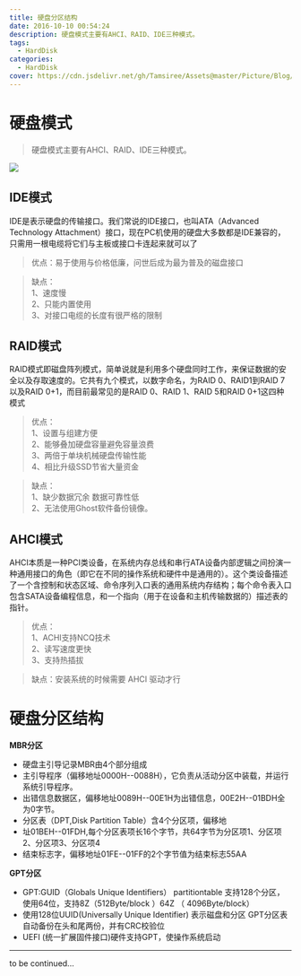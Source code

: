 ```yaml
---
title: 硬盘分区结构
date: 2016-10-10 00:54:24
description: 硬盘模式主要有AHCI、RAID、IDE三种模式。
tags:
  - HardDisk
categories:
  - HardDisk
cover: https://cdn.jsdelivr.net/gh/Tamsiree/Assets@master/Picture/Blog/Cover/sufjgfuiovgfhgjkldhajs.jpeg
---
```

# 硬盘模式
> 硬盘模式主要有AHCI、RAID、IDE三种模式。

![](https://cdn.jsdelivr.net/gh/Tamsiree/Assets@master/Picture/5a8112978c78d1ca1e68d42cd49acf16_hd.jpg)

## IDE模式
IDE是表示硬盘的传输接口。我们常说的IDE接口，也叫ATA（Advanced Technology Attachment）接口，现在PC机使用的硬盘大多数都是IDE兼容的，只需用一根电缆将它们与主板或接口卡连起来就可以了  
> 优点：易于使用与价格低廉，问世后成为最为普及的磁盘接口  

> 缺点：  
> 1、速度慢  
> 2、只能内置使用  
> 3、对接口电缆的长度有很严格的限制

## RAID模式
RAID模式即磁盘阵列模式，简单说就是利用多个硬盘同时工作，来保证数据的安全以及存取速度的。它共有九个模式，以数字命名，为RAID 0、RAID1到RAID 7以及RAID 0+1，而目前最常见的是RAID 0、RAID 1、RAID 5和RAID 0+1这四种模式  
>优点：  
> 1、设置与组建方便  
> 2、能够叠加硬盘容量避免容量浪费  
> 3、两倍于单块机械硬盘传输性能  
> 4、相比升级SSD节省大量资金  

> 缺点：  
> 1、缺少数据冗余 数据可靠性低  
> 2、无法使用Ghost软件备份镜像。

## AHCI模式
AHCI本质是一种PCI类设备，在系统内存总线和串行ATA设备内部逻辑之间扮演一种通用接口的角色（即它在不同的操作系统和硬件中是通用的）。这个类设备描述了一个含控制和状态区域、命令序列入口表的通用系统内存结构；每个命令表入口包含SATA设备编程信息，和一个指向（用于在设备和主机传输数据的）描述表的指针。  
> 优点：  
> 1、ACHI支持NCQ技术  
> 2、读写速度更快  
> 3、支持热插拔  

> 缺点：安装系统的时候需要 AHCI 驱动才行

# 硬盘分区结构

__MBR分区__

-   硬盘主引导记录MBR由4个部分组成
-   主引导程序（偏移地址0000H--0088H），它负责从活动分区中装载，并运行系统引导程序。
-   出错信息数据区，偏移地址0089H--00E1H为出错信息，00E2H--01BDH全为0字节。
-   分区表（DPT,Disk Partition Table）含4个分区项，偏移地
-   址01BEH--01FDH,每个分区表项长16个字节，共64字节为分区项1、分区项2、分区项3、分区项4
-   结束标志字，偏移地址01FE--01FF的2个字节值为结束标志55AA

__GPT分区__

-   GPT:GUID（Globals Unique Identifiers） partitiontable 支持128个分区，使用64位，支持8Z（512Byte/block ）64Z （ 4096Byte/block）
-   使用128位UUID(Universally Unique Identifier) 表示磁盘和分区 GPT分区表自动备份在头和尾两份，并有CRC校验位
-   UEFI (统一扩展固件接口)硬件支持GPT，使操作系统启动


---
to be continued...